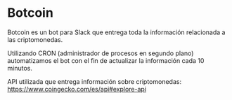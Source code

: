 # Botcoin

Botcoin es un bot para Slack que entrega toda la información relacionada a las criptomonedas.   

Utilizando CRON (administrador de procesos en segundo plano) automatizamos el bot con el fin de actualizar
la información cada 10 minutos.    

API utilizada que entrega información sobre criptomonedas:
https://www.coingecko.com/es/api#explore-api
